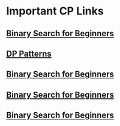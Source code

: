 # Important CP Links
 
## [Binary Search for Beginners ](https://leetcode.com/discuss/general-discussion/691825/binary-search-for-beginners-problems-patterns-sample-solutions)
## [DP Patterns ](https://leetcode.com/discuss/general-discussion/458695/dynamic-programming-patterns%3E)
## [Binary Search for Beginners ](https://leetcode.com/discuss/general-discussion/691825/binary-search-for-beginners-problems-patterns-sample-solutions)
## [Binary Search for Beginners ](https://leetcode.com/discuss/general-discussion/691825/binary-search-for-beginners-problems-patterns-sample-solutions)
## [Binary Search for Beginners ](https://leetcode.com/discuss/general-discussion/691825/binary-search-for-beginners-problems-patterns-sample-solutions)
